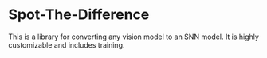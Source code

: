 # Spot-The-Difference
This is a library for converting any vision model to an SNN model. It is highly customizable and includes training.
